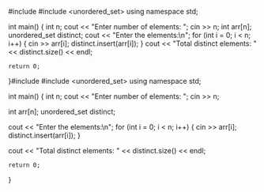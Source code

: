 #include <iostream>
#include <unordered_set>
using namespace std;

int main() {
    int n;
    cout << "Enter number of elements: ";
    cin >> n;
    int arr[n];
    unordered_set<int> distinct;
    cout << "Enter the elements:\n";
    for (int i = 0; i < n; i++) {
        cin >> arr[i];
        distinct.insert(arr[i]);
    }
    cout << "Total distinct elements: " << distinct.size() << endl;

    return 0;
}#include <iostream>
#include <unordered_set>
using namespace std;

int main() {
    int n;
    cout << "Enter number of elements: ";
    cin >> n;

   int arr[n];
    unordered_set<int> distinct;

   cout << "Enter the elements:\n";
    for (int i = 0; i < n; i++) {
        cin >> arr[i];
        distinct.insert(arr[i]);
    }

   cout << "Total distinct elements: " << distinct.size() << endl;

    return 0;
}

